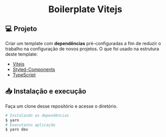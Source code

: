 <h1 align="center">Boilerplate Vitejs</h1>

## 💻 Projeto

Criar um template com **dependências** pré-configuradas a fim de reduzir o trabalho na configuração de novos projetos. O que foi usado na estrutura deste template:

- [Vitejs](https://vitejs.dev/)
- [Styled-Components](https://styled-components.com/)
- [TypeScript](https://www.typescriptlang.org/)

## 📥 Instalação e execução

Faça um clone desse repositório e acesse o diretório.

```bash
# Instalando as dependências
$ yarn
# Executanto aplicação
$ yarn dev
```

